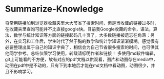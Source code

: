 # Summarize-Knowledge
   将常用链接加到浏览器收藏夹里大大节省了搜索时间，但是当收藏的链接过多时，在收藏夹里查询可能并不比直接google快。目前我Google收藏的命令，语法，算法，数学与统计知识等方面的链接起码几十页了，大多数链接被遗忘在角落；另外，在实习和工作后，学生时代了然于胸的数学和统计学知识渐渐模糊。感觉很有必要整理出属于自己的知识字典了，相信会为自己节省很多搜索的时间，也可供其他同学参考。总结仅限学习使用，转载请标明作者和链接！
   多使用md软件编辑，git上可能看的不方便，故有对应的pdf文档以供观看，图片和动图存在media中，动图在pdf中是不动的，只有下到本地后才能在md文档中看动图，动图很少，并且不影响学习。
